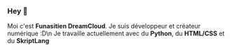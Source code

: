 ### Hey 👋

<!--
**Funasitien/Funasitien** is a ✨ _special_ ✨ repository because its `README.md` (this file) appears on your GitHub profile.

Here are some ideas to get you started:

- 🔭 I’m currently working on ...
- 🌱 I’m currently learning ...
- 👯 I’m looking to collaborate on ...
- 🤔 I’m looking for help with ...
- 💬 Ask me about ...
- 📫 How to reach me: ...
- 😄 Pronouns: ...
- ⚡ Fun fact: ...
-->

Moi c'est **Funasitien DreamCloud**. Je suis développeur et créateur numérique :D\n
Je travaille actuellement avec du **Python**, du **HTML/CSS** et du **SkriptLang**
